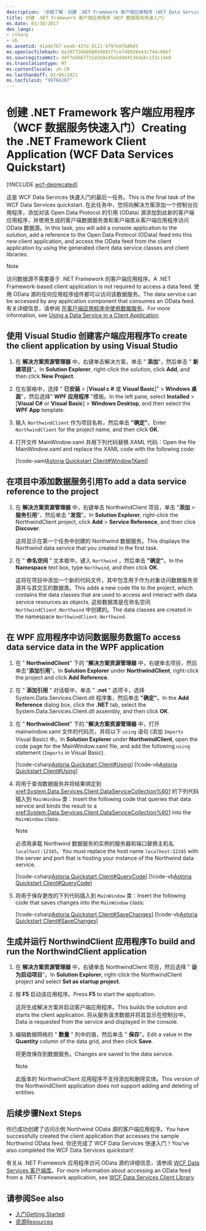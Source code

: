 ```yaml
---
description: '详细了解：创建 .NET Framework 客户端应用程序 (WCF Data Services 快速入门) '
title: 创建 .NET Framework 客户端应用程序（WCF 数据服务快速入门）
ms.date: 03/30/2017
dev_langs:
- csharp
- vb
ms.assetid: 41ade767-eeab-437d-9121-9797e8fb8045
ms.openlocfilehash: 6a397726b0680d4091f7cefd8928e43c74dc08bf
ms.sourcegitcommit: ddf7edb67715a5b9a45e3dd44536dabc153c1de0
ms.translationtype: MT
ms.contentlocale: zh-CN
ms.lasthandoff: 02/06/2021
ms.locfileid: "99766207"
---
```

# <a name="creating-the-net-framework-client-application-wcf-data-services-quickstart"></a><span data-ttu-id="5f90d-103">创建 .NET Framework 客户端应用程序（WCF 数据服务快速入门）</span><span class="sxs-lookup"><span data-stu-id="5f90d-103">Creating the .NET Framework Client Application (WCF Data Services Quickstart)</span></span>

[!INCLUDE [wcf-deprecated](~/includes/wcf-deprecated.md)]

<span data-ttu-id="5f90d-104">这是 WCF Data Services 快速入门的最后一任务。</span><span class="sxs-lookup"><span data-stu-id="5f90d-104">This is the final task of the WCF Data Services quickstart.</span></span> <span data-ttu-id="5f90d-105">在此任务中，您将向解决方案添加一个控制台应用程序，添加对该 Open Data Protocol 的引用 (OData) 源添加到此新的客户端应用程序，并使用生成的客户端数据服务类和客户端库从客户端应用程序访问 OData 数据源。</span><span class="sxs-lookup"><span data-stu-id="5f90d-105">In this task, you will add a console application to the solution, add a reference to the Open Data Protocol (OData) feed into this new client application, and access the OData feed from the client application by using the generated client data service classes and client libraries.</span></span>

> [!NOTE]
> <span data-ttu-id="5f90d-106">访问数据源不需要基于 .NET Framework 的客户端应用程序。</span><span class="sxs-lookup"><span data-stu-id="5f90d-106">A .NET Framework-based client application is not required to access a data feed.</span></span> <span data-ttu-id="5f90d-107">使用 OData 源的任何应用程序组件都可以访问该数据服务。</span><span class="sxs-lookup"><span data-stu-id="5f90d-107">The data service can be accessed by any application component that consumes an OData feed.</span></span> <span data-ttu-id="5f90d-108">有关详细信息，请参阅 [在客户端应用程序中使用数据服务](using-a-data-service-in-a-client-application-wcf-data-services.md)。</span><span class="sxs-lookup"><span data-stu-id="5f90d-108">For more information, see [Using a Data Service in a Client Application](using-a-data-service-in-a-client-application-wcf-data-services.md).</span></span>

## <a name="to-create-the-client-application-by-using-visual-studio"></a><span data-ttu-id="5f90d-109">使用 Visual Studio 创建客户端应用程序</span><span class="sxs-lookup"><span data-stu-id="5f90d-109">To create the client application by using Visual Studio</span></span>

1. <span data-ttu-id="5f90d-110">在 **解决方案资源管理器** 中，右键单击解决方案，单击 " **添加**"，然后单击 " **新建项目**"。</span><span class="sxs-lookup"><span data-stu-id="5f90d-110">In **Solution Explorer**, right-click the solution, click **Add**, and then click **New Project**.</span></span>

2. <span data-ttu-id="5f90d-111">在左窗格中，选择 " **已安装** > [**Visual c #** 或 **Visual Basic**]" > **Windows 桌面**"，然后选择" **WPF 应用程序** "模板。</span><span class="sxs-lookup"><span data-stu-id="5f90d-111">In the left pane, select **Installed** > [**Visual C#** or **Visual Basic**] > **Windows Desktop**, and then select the **WPF App** template.</span></span>

3. <span data-ttu-id="5f90d-112">输入 `NorthwindClient` 作为项目名称，然后单击 **"确定"**。</span><span class="sxs-lookup"><span data-stu-id="5f90d-112">Enter `NorthwindClient` for the project name, and then click **OK**.</span></span>

4. <span data-ttu-id="5f90d-113">打开文件 MainWindow.xaml 并用下列代码替换 XAML 代码：</span><span class="sxs-lookup"><span data-stu-id="5f90d-113">Open the file MainWindow.xaml and replace the XAML code with the following code:</span></span>

     [!code-xaml[Astoria Quickstart Client#Window1Xaml](../../../../samples/snippets/visualbasic/VS_Snippets_Misc/astoria_quickstart_client/vb/window1.xaml#window1xaml)]

## <a name="to-add-a-data-service-reference-to-the-project"></a><span data-ttu-id="5f90d-114">在项目中添加数据服务引用</span><span class="sxs-lookup"><span data-stu-id="5f90d-114">To add a data service reference to the project</span></span>

1. <span data-ttu-id="5f90d-115">在 **解决方案资源管理器** 中，右键单击 NorthwindClient 项目，单击 "**添加**  >  **服务引用**"，然后单击 "**发现**"。</span><span class="sxs-lookup"><span data-stu-id="5f90d-115">In **Solution Explorer**, right-click the NorthwindClient project, click **Add** > **Service Reference**, and then click **Discover**.</span></span>

     <span data-ttu-id="5f90d-116">这将显示在第一个任务中创建的 Northwind 数据服务。</span><span class="sxs-lookup"><span data-stu-id="5f90d-116">This displays the Northwind data service that you created in the first task.</span></span>

2. <span data-ttu-id="5f90d-117">在 " **命名空间** " 文本框中，键入 `Northwind` ，然后单击 **"确定"**。</span><span class="sxs-lookup"><span data-stu-id="5f90d-117">In the **Namespace** text box, type `Northwind`, and then click **OK**.</span></span>

     <span data-ttu-id="5f90d-118">这将在项目中添加一个新的代码文件，其中包含用于作为对象访问数据服务资源并与其交互的数据类。</span><span class="sxs-lookup"><span data-stu-id="5f90d-118">This adds a new code file to the project, which contains the data classes that are used to access and interact with data service resources as objects.</span></span> <span data-ttu-id="5f90d-119">这些数据类是在命名空间 `NorthwindClient.Northwind` 中创建的。</span><span class="sxs-lookup"><span data-stu-id="5f90d-119">The data classes are created in the namespace `NorthwindClient.Northwind`.</span></span>

## <a name="to-access-data-service-data-in-the-wpf-application"></a><span data-ttu-id="5f90d-120">在 WPF 应用程序中访问数据服务数据</span><span class="sxs-lookup"><span data-stu-id="5f90d-120">To access data service data in the WPF application</span></span>

1. <span data-ttu-id="5f90d-121">在 " **NorthwindClient**" 下的 "**解决方案资源管理器** 中，右键单击项目，然后单击"**添加引用**"。</span><span class="sxs-lookup"><span data-stu-id="5f90d-121">In **Solution Explorer** under **NorthwindClient**, right-click the project and click **Add Reference**.</span></span>

2. <span data-ttu-id="5f90d-122">在 " **添加引用** " 对话框中，单击 " **.net** " 选项卡，选择 System.Data.Services.Client.dll 程序集，然后单击 **"确定"**。</span><span class="sxs-lookup"><span data-stu-id="5f90d-122">In the **Add Reference** dialog box, click the **.NET** tab, select the System.Data.Services.Client.dll assembly, and then click **OK**.</span></span>

3. <span data-ttu-id="5f90d-123">在 " **NorthwindClient**" 下的 "**解决方案资源管理器** 中，打开 mainwindow.xaml 文件的代码页，并将以下 `using` 语句 (添加 `Imports` Visual Basic) 中。</span><span class="sxs-lookup"><span data-stu-id="5f90d-123">In **Solution Explorer** under **NorthwindClient**, open the code page for the MainWindow.xaml file, and add the following `using` statement (`Imports` in Visual Basic).</span></span>

    [!code-csharp[Astoria Quickstart Client#Using](../../../../samples/snippets/csharp/VS_Snippets_Misc/astoria_quickstart_client/cs/window1.xaml.cs#using)]
    [!code-vb[Astoria Quickstart Client#Using](../../../../samples/snippets/visualbasic/VS_Snippets_Misc/astoria_quickstart_client/vb/window1.xaml.vb#using)]

4. <span data-ttu-id="5f90d-124">将用于查询数据服务并将结果绑定到 <xref:System.Data.Services.Client.DataServiceCollection%601> 的下列代码插入到 `MainWindow` 类：</span><span class="sxs-lookup"><span data-stu-id="5f90d-124">Insert the following code that queries that data service and binds the result to a <xref:System.Data.Services.Client.DataServiceCollection%601> into the `MainWindow` class:</span></span>

    > [!NOTE]
    > <span data-ttu-id="5f90d-125">必须用承载 Northwind 数据服务的实例的服务器和端口替换主机名 `localhost:12345`。</span><span class="sxs-lookup"><span data-stu-id="5f90d-125">You must replace the host name `localhost:12345` with the server and port that is hosting your instance of the Northwind data service.</span></span>

     [!code-csharp[Astoria Quickstart Client#QueryCode](../../../../samples/snippets/csharp/VS_Snippets_Misc/astoria_quickstart_client/cs/window1.xaml.cs#querycode)]
     [!code-vb[Astoria Quickstart Client#QueryCode](../../../../samples/snippets/visualbasic/VS_Snippets_Misc/astoria_quickstart_client/vb/window1.xaml.vb#querycode)]

5. <span data-ttu-id="5f90d-126">将用于保存更改的下列代码插入到 `MainWindow` 类：</span><span class="sxs-lookup"><span data-stu-id="5f90d-126">Insert the following code that saves changes into the `MainWindow` class:</span></span>

     [!code-csharp[Astoria Quickstart Client#SaveChanges](../../../../samples/snippets/csharp/VS_Snippets_Misc/astoria_quickstart_client/cs/window1.xaml.cs#savechanges)]
     [!code-vb[Astoria Quickstart Client#SaveChanges](../../../../samples/snippets/visualbasic/VS_Snippets_Misc/astoria_quickstart_client/vb/window1.xaml.vb#savechanges)]

## <a name="to-build-and-run-the-northwindclient-application"></a><span data-ttu-id="5f90d-127">生成并运行 NorthwindClient 应用程序</span><span class="sxs-lookup"><span data-stu-id="5f90d-127">To build and run the NorthwindClient application</span></span>

1. <span data-ttu-id="5f90d-128">在 **解决方案资源管理器** 中，右键单击 NorthwindClient 项目，然后选择 " **设为启动项目**"。</span><span class="sxs-lookup"><span data-stu-id="5f90d-128">In **Solution Explorer**, right-click the NorthwindClient project and select **Set as startup project**.</span></span>

2. <span data-ttu-id="5f90d-129">按 **F5** 启动该应用程序。</span><span class="sxs-lookup"><span data-stu-id="5f90d-129">Press **F5** to start the application.</span></span>

     <span data-ttu-id="5f90d-130">这将生成解决方案并启动客户端应用程序。</span><span class="sxs-lookup"><span data-stu-id="5f90d-130">This builds the solution and starts the client application.</span></span> <span data-ttu-id="5f90d-131">将从服务请求数据并将其显示在控制台中。</span><span class="sxs-lookup"><span data-stu-id="5f90d-131">Data is requested from the service and displayed in the console.</span></span>

3. <span data-ttu-id="5f90d-132">编辑数据网格的 " **数量** " 列中的值，然后单击 " **保存**"。</span><span class="sxs-lookup"><span data-stu-id="5f90d-132">Edit a value in the **Quantity** column of the data grid, and then click **Save**.</span></span>

     <span data-ttu-id="5f90d-133">将更改保存到数据服务。</span><span class="sxs-lookup"><span data-stu-id="5f90d-133">Changes are saved to the data service.</span></span>

    > [!NOTE]
    > <span data-ttu-id="5f90d-134">此版本的 NorthwindClient 应用程序不支持添加和删除实体。</span><span class="sxs-lookup"><span data-stu-id="5f90d-134">This version of the NorthwindClient application does not support adding and deleting of entities.</span></span>

## <a name="next-steps"></a><span data-ttu-id="5f90d-135">后续步骤</span><span class="sxs-lookup"><span data-stu-id="5f90d-135">Next Steps</span></span>

<span data-ttu-id="5f90d-136">你已成功创建了访问示例 Northwind OData 源的客户端应用程序。</span><span class="sxs-lookup"><span data-stu-id="5f90d-136">You have successfully created the client application that accesses the sample Northwind OData feed.</span></span> <span data-ttu-id="5f90d-137">你还完成了 WCF Data Services 快速入门！</span><span class="sxs-lookup"><span data-stu-id="5f90d-137">You've also completed the WCF Data Services quickstart!</span></span>

<span data-ttu-id="5f90d-138">有关从 .NET Framework 应用程序访问 OData 源的详细信息，请参阅 [WCF Data Services 客户端库](wcf-data-services-client-library.md)。</span><span class="sxs-lookup"><span data-stu-id="5f90d-138">For more information about accessing an OData feed from a .NET Framework application, see [WCF Data Services Client Library](wcf-data-services-client-library.md).</span></span>

## <a name="see-also"></a><span data-ttu-id="5f90d-139">请参阅</span><span class="sxs-lookup"><span data-stu-id="5f90d-139">See also</span></span>

- [<span data-ttu-id="5f90d-140">入门</span><span class="sxs-lookup"><span data-stu-id="5f90d-140">Getting Started</span></span>](getting-started-with-wcf-data-services.md)
- [<span data-ttu-id="5f90d-141">资源</span><span class="sxs-lookup"><span data-stu-id="5f90d-141">Resources</span></span>](wcf-data-services-resources.md)

